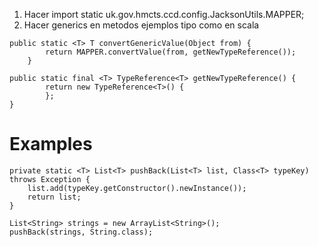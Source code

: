 1)  Hacer import static uk.gov.hmcts.ccd.config.JacksonUtils.MAPPER;
2)  Hacer generics en metodos ejemplos tipo como en scala 


```
public static <T> T convertGenericValue(Object from) {
        return MAPPER.convertValue(from, getNewTypeReference());
    }

public static final <T> TypeReference<T> getNewTypeReference() {
        return new TypeReference<T>() {
        };
}
````

Examples
=========

```
private static <T> List<T> pushBack(List<T> list, Class<T> typeKey) throws Exception {
    list.add(typeKey.getConstructor().newInstance());
    return list;
}
        
List<String> strings = new ArrayList<String>();
pushBack(strings, String.class);
```
